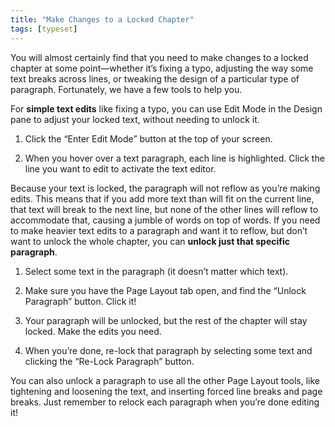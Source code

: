 ```yaml
---
title: "Make Changes to a Locked Chapter"
tags: [typeset]
---
```

 
<html><body><section data-type="chapter" class="hsecchapter" data-hederis-type="hsecchapter" id="locked-changes" data-pi-attrs="id: locked-changes; data-tags: typeset;" role="doc-chapter" data-tags="typeset" data-author-name=" " data-book-title=" " title="Make Changes to a Locked Chapter"><p class="hblkp" data-hederis-type="hblkp" id="p0ggjjqfi">You will almost certainly find that you need to make changes to a locked chapter at some point&#8212;whether it&#8217;s fixing a typo, adjusting the way some text breaks across lines, or tweaking the design of a particular type of paragraph. Fortunately, we have a few tools to help you.</p><p class="hblkp" data-hederis-type="hblkp" id="pZpWm2jBG">For <strong data-hederis-type="hspanstrong" id="p3NYwWVoT">simple text edits</strong> like fixing a typo, you can use Edit Mode in the Design pane to adjust your locked text, without needing to unlock it. </p><ol class="hwprnumlist" data-hederis-type="hwprnumlist" id="ps48Ci81G"><li class="hblkoli" data-hederis-type="hblkoli" id="liWHR89Fki"><p class="hblkoli" data-hederis-type="hblklip" id="p8vGseYAt">Click the &#8220;Enter Edit Mode&#8221; button at the top of your screen.</p></li><li class="hblkoli" data-hederis-type="hblkoli" id="liEAQptQ5g"><p class="hblkoli" data-hederis-type="hblklip" id="paBb5VHEk">When you hover over a text paragraph, each line is highlighted. Click the line you want to edit to activate the text editor.</p></li></ol><p class="hblkp" data-hederis-type="hblkp" id="pz95CHEvo">Because your text is locked, the paragraph will not reflow as you&#8217;re making edits. This means that if you add more text than will fit on the current line, that text will break to the next line, but none of the other lines will reflow to accommodate that, causing a jumble of words on top of words. If you need to make heavier text edits to a paragraph and want it to reflow, but don&#8217;t want to unlock the whole chapter, you can <strong class="hspanstrong" data-hederis-type="hspanstrong" id="p6T4nKwUw">unlock just that specific paragraph</strong>.</p><ol class="hwprnumlist" data-hederis-type="hwprnumlist" id="pCPyeVL3z"><li class="hblkoli" data-hederis-type="hblkoli" id="lioKNoqf0J"><p class="hblkoli" data-hederis-type="hblklip" id="ppwcKJQoh">Select some text in the paragraph (it doesn&#8217;t matter which text).</p></li><li class="hblkoli" data-hederis-type="hblkoli" id="liDP0IZpX0"><p class="hblkoli" data-hederis-type="hblklip" id="pfu47GPWr">Make sure you have the Page Layout tab open, and find the &#8220;Unlock Paragraph&#8221; button. Click it!</p></li><li class="hblkoli" data-hederis-type="hblkoli" id="li8LnRPEUF"><p class="hblkoli" data-hederis-type="hblklip" id="p38nlDaqw">Your paragraph will be unlocked, but the rest of the chapter will stay locked. Make the edits you need.</p></li><li class="hblkoli" data-hederis-type="hblkoli" id="libFFM4Mzx"><p class="hblkoli" data-hederis-type="hblklip" id="pKCWHup89">When you&#8217;re done, re-lock that paragraph by selecting some text and clicking the &#8220;Re-Lock Paragraph&#8221; button.</p></li></ol><p class="hblkp" data-hederis-type="hblkp" id="pTOMC3Fuo">You can also unlock a paragraph to use all the other Page Layout tools, like tightening and loosening the text, and inserting forced line breaks and page breaks. Just remember to relock each paragraph when you&#8217;re done editing it!</p></section></body></html>
